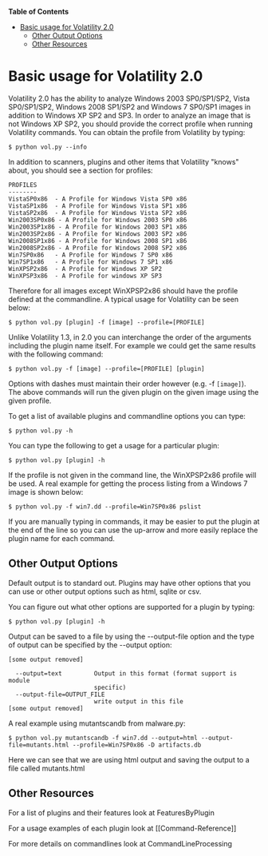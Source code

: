 **Table of Contents**  

- [Basic usage for Volatility 2.0](Basic-Usage#basic-usage-for-volatility-20)
	- [Other Output Options](Basic-Usage#other-output-options)
	- [Other Resources](Basic-Usage#other-resources)

# Basic usage for Volatility 2.0

Volatility 2.0 has the ability to analyze Windows 2003 SP0/SP1/SP2, Vista SP0/SP1/SP2, Windows 2008 SP1/SP2 and Windows 7 SP0/SP1 images in addition to Windows XP SP2 and SP3.  In order to analyze an image that is not Windows XP SP2, you should provide the correct profile when running Volatility commands.  You can obtain the profile from Volatility by typing:

    $ python vol.py --info

In addition to scanners, plugins and other items that Volatility "knows" about, you should see a section for profiles:

    PROFILES
    --------
    VistaSP0x86  - A Profile for Windows Vista SP0 x86
    VistaSP1x86  - A Profile for Windows Vista SP1 x86
    VistaSP2x86  - A Profile for Windows Vista SP2 x86
    Win2003SP0x86 - A Profile for Windows 2003 SP0 x86
    Win2003SP1x86 - A Profile for Windows 2003 SP1 x86
    Win2003SP2x86 - A Profile for Windows 2003 SP2 x86
    Win2008SP1x86 - A Profile for Windows 2008 SP1 x86
    Win2008SP2x86 - A Profile for Windows 2008 SP2 x86
    Win7SP0x86   - A Profile for Windows 7 SP0 x86
    Win7SP1x86   - A Profile for Windows 7 SP1 x86
    WinXPSP2x86  - A Profile for Windows XP SP2
    WinXPSP3x86  - A Profile for windows XP SP3


Therefore for all images except WinXPSP2x86 should have the profile defined at the commandline. A typical usage for Volatility can be seen below:

    $ python vol.py [plugin] -f [image] --profile=[PROFILE]

Unlike Volatility 1.3, in 2.0 you can interchange the order of the arguments including the plugin name itself.  For example we could get the same results with the following command:

    $ python vol.py -f [image] --profile=[PROFILE] [plugin]

Options with dashes must maintain their order however (e.g. -f `[image]`).  The above commands will run the given plugin on the given image using the given profile.  

To get a list of available plugins and commandline options you can type:

    $ python vol.py -h

You can type the following to get a usage for a particular plugin:

    $ python vol.py [plugin] -h

If the profile is not given in the command line, the WinXPSP2x86 profile will be used.  A real example for getting the process listing from a Windows 7 image is shown below:

    $ python vol.py -f win7.dd --profile=Win7SP0x86 pslist

If you are manually typing in commands, it may be easier to put the plugin at the end of the line so you can use the up-arrow and more easily replace the plugin name for each command. 

## Other Output Options

Default output is to standard out.  Plugins may have other options that you can use or other output options such as html, sqlite or csv.  

You can figure out what other options are supported for a plugin by typing:

    $ python vol.py [plugin] -h


Output can be saved to a file by using the --output-file option and the type of output can be specified by the --output option:

    [some output removed]
    
      --output=text         Output in this format (format support is module
                            specific)
      --output-file=OUTPUT_FILE
                            write output in this file
    [some output removed]

A real example using mutantscandb from malware.py:

    $ python vol.py mutantscandb -f win7.dd --output=html --output-file=mutants.html --profile=Win7SP0x86 -D artifacts.db

Here we can see that we are using html output and saving the output to a file called mutants.html

## Other Resources

For a list of plugins and their features look at FeaturesByPlugin 

For a usage examples of each plugin look at [[Command-Reference]]

For more details on commandlines look at CommandLineProcessing

